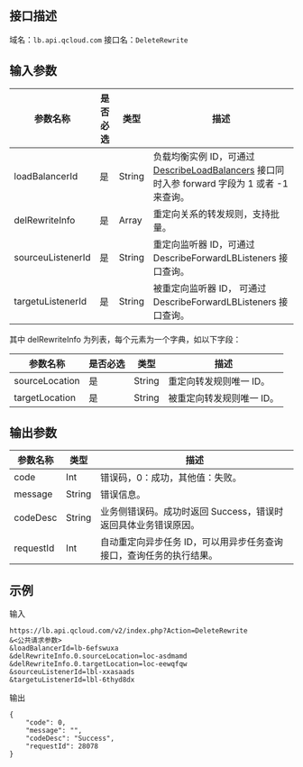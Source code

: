 ## 接口描述
域名：`lb.api.qcloud.com`
接口名：`DeleteRewrite`

## 输入参数
| 参数名称 | 是否必选  | 类型 | 描述 |
|---------|---------|---------|---------|
| loadBalancerId | 是 | String | 负载均衡实例 ID，可通过 <a href="http://tce.fsphere.cn/document/api/214/1261" title="DescribeLoadBalancers">DescribeLoadBalancers</a> 接口同时入参 forward 字段为 1 或者 -1 来查询。 |
| delRewriteInfo | 是 | Array | 重定向关系的转发规则，支持批量。 |
| sourceuListenerId | 是 | String | 重定向监听器 ID，可通过 DescribeForwardLBListeners 接口查询。 |
| targetuListenerId | 是 | String | 被重定向监听器 ID， 可通过 DescribeForwardLBListeners 接口查询。|
其中 delRewriteInfo 为列表，每个元素为一个字典，如以下字段：

| 参数名称 | 是否必选  | 类型 | 描述 |
|---------|---------|---------|---------|
| sourceLocation | 是 | String | 重定向转发规则唯一 ID。 |
| targetLocation | 是 | String | 被重定向转发规则唯一 ID。 |

## 输出参数

| 参数名称 | 类型 | 描述 |
|---------|---------|---------|
| code | Int | 错误码，0：成功，其他值：失败。|
| message | String | 错误信息。|
| codeDesc | String |业务侧错误码。成功时返回 Success，错误时返回具体业务错误原因。|
| requestId | Int |自动重定向异步任务 ID，可以用异步任务查询接口，查询任务的执行结果。|

## 示例

输入
```
https://lb.api.qcloud.com/v2/index.php?Action=DeleteRewrite
&<公共请求参数>
&loadBalancerId=lb-6efswuxa
&delRewriteInfo.0.sourceLocation=loc-asdmamd
&delRewriteInfo.0.targetLocation=loc-eewqfqw
&sourceuListenerId=lbl-xxasaads
&targetuListenerId=lbl-6thyd8dx
```
输出
```
{
    "code": 0,
    "message": "",
    "codeDesc": "Success",
    "requestId": 28078
}
```
